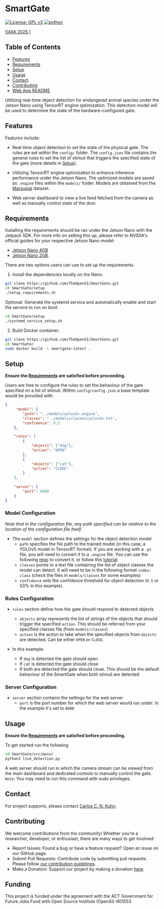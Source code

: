# SmartGate

[![License: GPL v3](https://img.shields.io/badge/License-GPLv3-blue.svg)](https://www.gnu.org/licenses/gpl-3.0)
[![python](https://img.shields.io/badge/Python-3.6-3776AB.svg?style=flat&logo=python&logoColor=white)](https://www.python.org)

[![AIIA 2025 ]](https://youtu.be/FwYv-16JMjo?si=IlkEh4MlS5sk0w-t)


## Table of Contents

- [Features](#features) 
- [Requirements](#requirements) 
- [Setup](#setup) 
- [Usage](#usage)
- [Contact](#contact)
- [Contributing](#contributing)
- [Web App README](src/web-app/README.md)

Utilizing real-time object detection for endangered animal species under the Jetson Nano using TensorRT engine optimization. This detection model will be used to determine the state of the hardware-configured gate.

## Features

Features include:

- Real-time object detection to set the state of the physical gate. The rules are set within the `config/` folder. The `config.json` file contains the general rules to set the list of stimuli that triggers the specified state of the gate (more details in [Setup](#setup)).

- Utilizing TensorRT engine optimization to enhance inference performance under the Jetson Nano. The optimized models are saved as `.engine` files within the `models/` folder. Models are obtained from the [Marsupial](https://github.com/carlosclaiton/marsupial) dataset.

- Web server dashboard to view a live feed fetched from the camera as well as manually control state of the door.

## Requirements

Installing the requirements should be ran under the Jetson Nano with the Jetpack SDK. For more info on setting this up, please refer to NVIDIA's official guides for your respective Jetson Nano model: 

- [Jetson Nano 4GB](https://developer.nvidia.com/embedded/learn/get-started-jetson-nano-devkit) 
- [Jetson Nano 2GB](https://developer.nvidia.com/embedded/learn/get-started-jetson-nano-2gb-devkit).

There are two options users can use to set up the requirements.

1. Install the dependencies locally on the Nano.

```sh
git clone https://github.com/TheOpenSI/SmartGate.git
cd SmartGate/setup
./setup_requirements.sh
```

Optional: Generate the systemd service and automatically enable and start the service to run on boot. 
```sh
cd SmartGate/setup
./systemd_service_setup.sh
```

2. Build Docker container.

```sh
git clone https://github.com/TheOpenSI/SmartGate.git
cd SmartGate/
sudo docker build -t smartgate:latest .
```

## Setup

**Ensure the [Requirements](#requirements) are satisfied before proceeding.**

Users are free to configure the rules to set the behaviour of the gate specified on a list of stimuli. Within `config/config.json` a base template would be provided with:

```json
{
     "model": {
        "path": "../models/yolov5s.engine",
        "classes": "../models/classes/yolov5s.txt",
        "confidence": 0.5
    },

    "rules": [
        {
            "objects": ["dog"],
            "action": "OPEN"
        },
        {
            "objects": ["cat"],
            "action": "CLOSE"
        }
    ],
    
    "server": {
        "port": 8080
    }
}
```

### Model Configuration

*Note that in the configuration file, any path specified can be relative to the location of the configuration file itself.*

- The `model` section defines the settings for the object detection model
    - `path` specifies the file path to the trained model (in this case, a YOLOv5 model in TensorRT format). If you are working with a `.pt` file, you will need to convert it to a `.engine` file. You can use the following [repo](https://github.com/mailrocketsystems/JetsonYolov5) to convert it, or follow this [tutorial](https://youtube.com/watch?v=ErWC3nBuV6k)
    - `classes` points to a text file containing the list of object classes the model can detect. It will need to be in the following format `index: class` (check the files in `models/classes` for some examples)
    - `confidence` sets the confidence threshold for object detection (`0.5` or 50% in this example).

### Rules Configuration

- `rules` section define how the gate should respond to detected objects
    - `objects` array represents the list of strings of the objects that should trigger the specified `action`. This should be referred from your specified classes file (from `models/classes`)
    - `action` is the action to take when the specified objects from `objects` are detected. Can be either `OPEN` or `CLOSE`.

- In this example:

    - If `dog` is detected the gate should open
    - If `cat` is detected the gate should close
    - If both are detected the gate should close. This should be the default behaviour of the SmartGate when both stimuli are detected

### Server Configuration

- `server` section contains the settings for the web server
    - `port` is the port number for which the web server would run under. In the example it's set to `8080` 

## Usage

**Ensure the [Requirements](#requirements) are satisfied before proceeding.**

To get started run the following 

```sh
cd SmartGate/src/main/
python3 live_detection.py
```

A web server should run in which the camera stream can be viewed from the main dashboard and dedicated controls to manually control the gate. `Note`: You may need to run this command with sudo privileges.

## Contact

For project supports, please contact [Carlos C. N. Kuhn](mailto:carlos.noschangkuhn@canberra.edu.au).

## Contributing

We welcome contributions from the community! Whether you’re a researcher, developer, or enthusiast, there are many ways to get involved:

 - Report Issues: Found a bug or have a feature request? Open an issue on our GitHub page.
 - Submit Pull Requests: Contribute code by submitting pull requests. Please follow [our contribution guidelines](CONTRIBUTING.md).
 - Make a Donation: Support our project by making a donation [here](https://payments.canberra.edu.au/Misc/tran?tran-type=OPENSI).

## Funding
This project is funded under the agreement with the ACT Government for Future Jobs Fund with Open Source Institute (OpenSI)-R01553 
